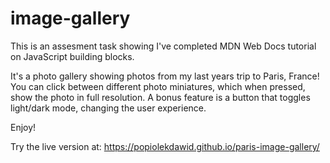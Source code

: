 # image-gallery

This is an assesment task showing I've completed MDN Web Docs tutorial on JavaScript building blocks.

It's a photo gallery showing photos from my last years trip to Paris, France!
You can click between different photo miniatures, which when pressed, show the photo in full resolution.
A bonus feature is a button that toggles light/dark mode, changing the user experience.

Enjoy!


Try the live version at: https://popiolekdawid.github.io/paris-image-gallery/
